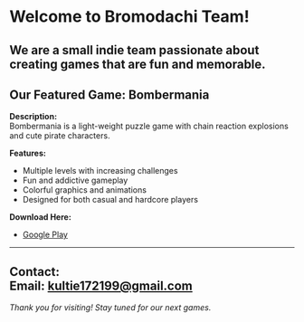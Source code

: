 # Welcome to Bromodachi Team!

We are a small indie team passionate about **creating games that are fun and memorable**.  
---

## Our Featured Game: **Bombermania**

**Description:**  
Bombermania is a light-weight puzzle game with chain reaction explosions and cute pirate characters.

**Features:**  
- Multiple levels with increasing challenges  
- Fun and addictive gameplay  
- Colorful graphics and animations  
- Designed for both casual and hardcore players

**Download Here:**  
- [Google Play](https://play.google.com/store/apps/details?id=com.bromodachi.bombermania)
---
**Contact:**  
Email: kultie172199@gmail.com
---

*Thank you for visiting! Stay tuned for our next games.*
